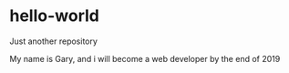 # hello-world
Just another repository

My name is Gary, and i will become a web developer by the end of 2019
